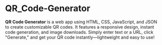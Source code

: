 # QR_Code-Generator
**QR Code Generator** is a web app using HTML, CSS, JavaScript, and JSON to create customizable QR codes. It features a responsive design, instant code generation, and image downloads. Simply enter text or a URL, click "Generate," and get your QR code instantly—lightweight and easy to use!
